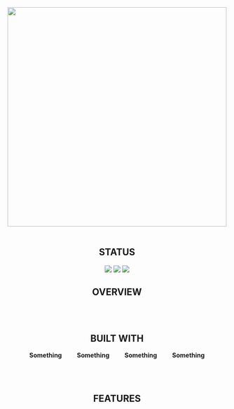 <div align="center"><img src="https://user-images.githubusercontent.com/45048351/87528259-f8834280-c695-11ea-9886-5a0d60b4c977.png" width=500/> </div>

<br/>

## <div align="center"> STATUS </div>
<div align="center"> 
<span margin=10><img src=https://img.shields.io/github/workflow/status/ilyagrishkov/libtraceroute/Rust?style=for-the-badge&logo=appveyor/></span>
<span margin=10><img src=https://img.shields.io/github/license/ilyagrishkov/libtraceroute?style=for-the-badge&logo=appveyor/></span>
<span margin=10><img src=https://img.shields.io/badge/Rust-1.44.1-orange?style=for-the-badge&logo=appveyor/></span>
 
</div>

## <div align="center"> OVERVIEW </div>
 
<br/><br/>

## <div align="center"> BUILT WITH </div>
**<div align="center"> Something &emsp;&emsp; Something &emsp;&emsp; Something &emsp;&emsp; Something </div>**
<div align="center">


<br/><br/>

## <div align="center"> FEATURES </div> 

</div>
